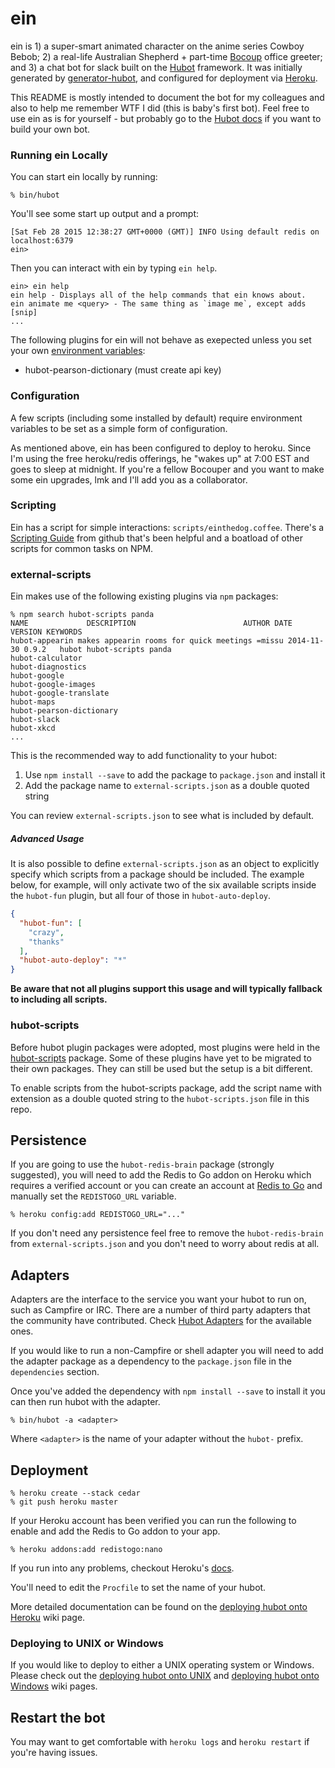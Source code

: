 # ein

ein is 1) a super-smart animated character on the anime series Cowboy Bebob; 2) a real-life Australian Shepherd + part-time [Bocoup](bocoup) office greeter; and 3) a chat bot for slack built on the [Hubot][hubot] framework. It was initially generated by [generator-hubot][generator-hubot], and configured for deployment via [Heroku][heroku].

This README is mostly intended to document the bot for my colleagues and also to help me remember WTF I did (this is baby's first bot). Feel free to use ein as is for yourself - but probably go to the [Hubot docs](hubotdocs) if you want to build your own bot. 

[bocoup]: http://bocoup.com
[heroku]: http://www.heroku.com
[hubot]: http://hubot.github.com
[generator-hubot]: https://github.com/github/generator-hubot
[hubotdocs]: https://hubot.github.com/docs/

### Running ein Locally

You can start ein locally by running:

    % bin/hubot

You'll see some start up output and a prompt:

    [Sat Feb 28 2015 12:38:27 GMT+0000 (GMT)] INFO Using default redis on localhost:6379
    ein>

Then you can interact with ein by typing `ein help`.

    ein> ein help
    ein help - Displays all of the help commands that ein knows about.
    ein animate me <query> - The same thing as `image me`, except adds [snip]
    ...

The following plugins for ein will not behave as exepected unless you set your own [environment variables](#configuration):

* hubot-pearson-dictionary (must create api key) 

### Configuration

A few scripts (including some installed by default) require environment variables to be set as a simple form of configuration.

As mentioned above, ein has been configured to deploy to heroku. Since I'm using the free heroku/redis offerings, he "wakes up" at 7:00 EST and goes to sleep at midnight. If you're a fellow Bocouper and you want to make some ein upgrades, lmk and I'll add you as a collaborator.


### Scripting

Ein has a script for simple interactions: `scripts/einthedog.coffee`. There's a [Scripting Guide](scripting-docs) from github that's been helpful and a boatload of other scripts for common tasks on NPM.

[scripting-docs]: https://github.com/github/hubot/blob/master/docs/scripting.md

### external-scripts

Ein makes use of the following existing plugins via `npm` packages: 

    % npm search hubot-scripts panda
    NAME             DESCRIPTION                        AUTHOR DATE       VERSION KEYWORDS
    hubot-appearin makes appearin rooms for quick meetings =missu 2014-11-30 0.9.2   hubot hubot-scripts panda
    hubot-calculator
    hubot-diagnostics
    hubot-google
    hubot-google-images
    hubot-google-translate
    hubot-maps
    hubot-pearson-dictionary
    hubot-slack
    hubot-xkcd
    ...

This is the recommended way to add functionality to your hubot:

1. Use `npm install --save` to add the package to `package.json` and install it
2. Add the package name to `external-scripts.json` as a double quoted string

You can review `external-scripts.json` to see what is included by default.

##### Advanced Usage

It is also possible to define `external-scripts.json` as an object to
explicitly specify which scripts from a package should be included. The example
below, for example, will only activate two of the six available scripts inside
the `hubot-fun` plugin, but all four of those in `hubot-auto-deploy`.

```json
{
  "hubot-fun": [
    "crazy",
    "thanks"
  ],
  "hubot-auto-deploy": "*"
}
```

**Be aware that not all plugins support this usage and will typically fallback
to including all scripts.**

[npmjs]: https://www.npmjs.com

### hubot-scripts

Before hubot plugin packages were adopted, most plugins were held in the
[hubot-scripts][hubot-scripts] package. Some of these plugins have yet to be
migrated to their own packages. They can still be used but the setup is a bit
different.

To enable scripts from the hubot-scripts package, add the script name with
extension as a double quoted string to the `hubot-scripts.json` file in this
repo.

[hubot-scripts]: https://github.com/github/hubot-scripts

##  Persistence

If you are going to use the `hubot-redis-brain` package (strongly suggested),
you will need to add the Redis to Go addon on Heroku which requires a verified
account or you can create an account at [Redis to Go][redistogo] and manually
set the `REDISTOGO_URL` variable.

    % heroku config:add REDISTOGO_URL="..."

If you don't need any persistence feel free to remove the `hubot-redis-brain`
from `external-scripts.json` and you don't need to worry about redis at all.

[redistogo]: https://redistogo.com/

## Adapters

Adapters are the interface to the service you want your hubot to run on, such
as Campfire or IRC. There are a number of third party adapters that the
community have contributed. Check [Hubot Adapters][hubot-adapters] for the
available ones.

If you would like to run a non-Campfire or shell adapter you will need to add
the adapter package as a dependency to the `package.json` file in the
`dependencies` section.

Once you've added the dependency with `npm install --save` to install it you
can then run hubot with the adapter.

    % bin/hubot -a <adapter>

Where `<adapter>` is the name of your adapter without the `hubot-` prefix.

[hubot-adapters]: https://github.com/github/hubot/blob/master/docs/adapters.md

## Deployment

    % heroku create --stack cedar
    % git push heroku master

If your Heroku account has been verified you can run the following to enable
and add the Redis to Go addon to your app.

    % heroku addons:add redistogo:nano

If you run into any problems, checkout Heroku's [docs][heroku-node-docs].

You'll need to edit the `Procfile` to set the name of your hubot.

More detailed documentation can be found on the [deploying hubot onto
Heroku][deploy-heroku] wiki page.

### Deploying to UNIX or Windows

If you would like to deploy to either a UNIX operating system or Windows.
Please check out the [deploying hubot onto UNIX][deploy-unix] and [deploying
hubot onto Windows][deploy-windows] wiki pages.

[heroku-node-docs]: http://devcenter.heroku.com/articles/node-js
[deploy-heroku]: https://github.com/github/hubot/blob/master/docs/deploying/heroku.md
[deploy-unix]: https://github.com/github/hubot/blob/master/docs/deploying/unix.md
[deploy-windows]: https://github.com/github/hubot/blob/master/docs/deploying/unix.md

## Restart the bot

You may want to get comfortable with `heroku logs` and `heroku restart` if
you're having issues.
